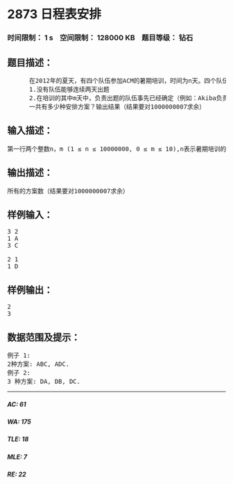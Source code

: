 # 2873 日程表安排   
### 时间限制： 1 s&nbsp;&nbsp;&nbsp;&nbsp;空间限制： 128000 KB&nbsp;&nbsp;&nbsp;&nbsp;题目等级： 钻石  
## 题目描述：  

<pre>
      在2012年的夏天，有四个队伍参加ACM的暑期培训，时间为n天。四个队伍的名字分别为Akiba, BiliBili, CIA, Double(标为队伍A, B, C, D).，每天有一支队伍负责出题。作为培训班的老师，你可以决定每天由那支队伍出题。但是有一些事项要注意：
      1.没有队伍能够连续两天出题
      2.在培训的其中m天中，负责出题的队伍事先已经确定（例如：Akiba负责出第1天的题，BiliBili负责出第6天的题，这两天的出题队伍就不能再被改变）
      一共有多少种安排方案？输出结果（结果要对1000000007求余）
</pre>
  
  
## 输入描述：  

<pre>
第一行两个整数n，m (1 ≤ n ≤ 10000000, 0 ≤ m ≤ 10),n表示暑期培训的天数，m表示已经安排好的天数。接下来的m行表示对应天负责出题的队伍
</pre>
  
  
## 输出描述：  

<pre>
所有的方案数（结果要对1000000007求余）
</pre>
  
  
## 样例输入：  

<pre>
3 2
1 A
3 C
 
2 1
1 D
</pre>
  
  
## 样例输出：  

<pre>
2
3
</pre>
  
  
## 数据范围及提示：  

<pre>
例子 1:
2种方案: ABC, ADC.
例子 2:
3 种方案: DA, DB, DC.
</pre>
  
  
***  

##### AC: 61  
##### WA: 175  
##### TLE: 18  
##### MLE: 7  
##### RE: 22  
